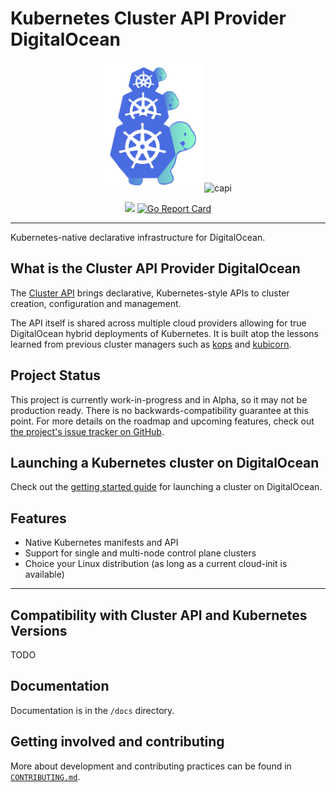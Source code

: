 # Kubernetes Cluster API Provider DigitalOcean

<p align="center"><img alt="capi" src="https://github.com/kubernetes-sigs/cluster-api/raw/master/docs/book/src/images/introduction.png" width="160x" /><img alt="capi" src="https://upload.wikimedia.org/wikipedia/commons/f/ff/DigitalOcean_logo.svg" width="192x" /></p>
<p align="center">
<!-- prow build badge, godoc, and go report card-->
</a> <a href="https://godoc.org/sigs.k8s.io/cluster-api-provider-digitalocean"><img src="https://godoc.org/sigs.k8s.io/cluster-api-provider-digitalocean?status.svg"></a> <a href="https://goreportcard.com/report/sigs.k8s.io/cluster-api-provider-digitalocean"><img alt="Go Report Card" src="https://goreportcard.com/badge/sigs.k8s.io/cluster-api-provider-digitalocean" /></a></p>

------

Kubernetes-native declarative infrastructure for DigitalOcean.

## What is the Cluster API Provider DigitalOcean

The [Cluster API][cluster_api] brings
declarative, Kubernetes-style APIs to cluster creation, configuration and
management.

The API itself is shared across multiple cloud providers allowing for true DigitalOcean
hybrid deployments of Kubernetes. It is built atop the lessons learned from
previous cluster managers such as [kops][kops] and
[kubicorn][kubicorn].

## Project Status

This project is currently work-in-progress and in Alpha, so it may not be production ready. There is no backwards-compatibility guarantee at this point. For more details on the roadmap and upcoming features, check out [the project's issue tracker on GitHub][issue].

## Launching a Kubernetes cluster on DigitalOcean

Check out the [getting started guide](./docs/getting-started.md) for launching a cluster on DigitalOcean. 

## Features

- Native Kubernetes manifests and API
- Support for single and multi-node control plane clusters
- Choice your Linux distribution (as long as a current cloud-init is available)

------

## Compatibility with Cluster API and Kubernetes Versions

TODO

## Documentation

Documentation is in the `/docs` directory.

## Getting involved and contributing

More about development and contributing practices can be found in [`CONTRIBUTING.md`](./CONTRIBUTING.md).

<!-- References -->

[prow]: https://go.k8s.io/bot-commands
[issue]: https://github.com/kubernetes-sigs/cluster-api-provider-digitalocean/issues
[new_issue]: https://github.com/kubernetes-sigs/cluster-api-provider-digitalocean/issues/new
[good_first_issue]: https://github.com/kubernetes-sigs/cluster-api-provider-digitalocean/issues?q=is%3Aissue+is%3Aopen+sort%3Aupdated-desc+label%3A%22good+first+issue%22
[cluster_api]: https://github.com/kubernetes-sigs/cluster-api
[kops]: https://github.com/kubernetes/kops
[kubicorn]: http://kubicorn.io/
[tilt]: https://tilt.dev
[cluster_api_tilt]: https://master.cluster-api.sigs.k8s.io/developer/tilt.html